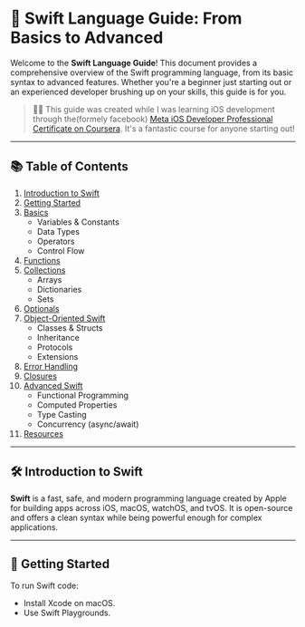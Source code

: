 
# 📘 Swift Language Guide: From Basics to Advanced

Welcome to the **Swift Language Guide**! This document provides a comprehensive overview of the Swift programming language, from its basic syntax to advanced features. Whether you're a beginner just starting out or an experienced developer brushing up on your skills, this guide is for you.

> 🧑‍💻 This guide was created while I was learning iOS development through the(formely facebook) [Meta iOS Developer Professional Certificate on Coursera](https://www.coursera.org/professional-certificates/meta-ios-developer). It's a fantastic course for anyone starting out!

---

## 📚 Table of Contents

1. [Introduction to Swift](#introduction-to-swift)
2. [Getting Started](#getting-started)
3. [Basics](#basics)
   - Variables & Constants
   - Data Types
   - Operators
   - Control Flow
4. [Functions](#functions)
5. [Collections](#collections)
   - Arrays
   - Dictionaries
   - Sets
6. [Optionals](#optionals)
7. [Object-Oriented Swift](#object-oriented-swift)
   - Classes & Structs
   - Inheritance
   - Protocols
   - Extensions
8. [Error Handling](#error-handling)
9. [Closures](#closures)
10. [Advanced Swift](#advanced-swift)
    - Functional Programming
    - Computed Properties
    - Type Casting
    - Concurrency (async/await)
11. [Resources](#resources)

---

## 🛠 Introduction to Swift

**Swift** is a fast, safe, and modern programming language created by Apple for building apps across iOS, macOS, watchOS, and tvOS. It is open-source and offers a clean syntax while being powerful enough for complex applications.

---

## 🚀 Getting Started

To run Swift code:

- Install Xcode on macOS.
- Use Swift Playgrounds.

